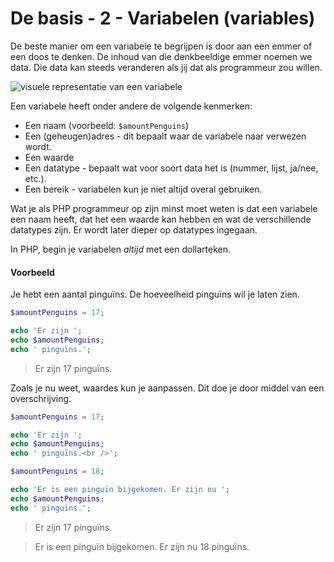 # De basis - 2 - Variabelen (variables)

De beste manier om een variabele te begrijpen is door aan een emmer of een doos te denken. De inhoud van die denkbeeldige emmer noemen we data. Die data kan steeds veranderen als jij dat als programmeur zou willen.

![visuele representatie van een variabele](https://i.imgur.com/ipE9pC0.jpg)

Een variabele heeft onder andere de volgende kenmerken:
- Een naam (voorbeeld: `$amountPenguins`)
- Een (geheugen)adres - dit bepaalt waar de variabele naar verwezen wordt.
- Een waarde
- Een datatype - bepaalt wat voor soort data het is (nummer, lijst, ja/nee, etc.).
- Een bereik - variabelen kun je niet altijd overal gebruiken.

Wat je als PHP programmeur op zijn minst moet weten is dat een variabele een naam heeft, dat het een waarde kan hebben en wat de verschillende datatypes zijn. Er wordt later dieper op datatypes ingegaan.

In PHP, begin je variabelen _altijd_ met een dollarteken.

#### Voorbeeld
Je hebt een aantal pinguïns. De hoeveelheid pinguïns wil je laten zien.

```php
$amountPenguins = 17;

echo 'Er zijn ';
echo $amountPenguins;
echo ' pinguïns.';
```

> Er zijn 17 pinguïns.

Zoals je nu weet, waardes kun je aanpassen. Dit doe je door middel van een overschrijving.

```php
$amountPenguins = 17;

echo 'Er zijn ';
echo $amountPenguins;
echo ' pinguïns.<br />';

$amountPenguins = 18;

echo 'Er is een pinguïn bijgekomen. Er zijn nu ';
echo $amountPenguins;
echo ' pinguïns.';
```

> Er zijn 17 pinguïns.

> Er is een pinguïn bijgekomen. Er zijn nu 18 pinguïns.
